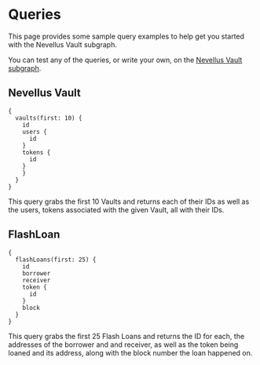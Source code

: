 # Queries

This page provides some sample query examples to help get you started with the Nevellus Vault subgraph.

You can test any of the queries, or write your own, on the [Nevellus Vault subgraph](https://thegraph.com/hosted-service/subgraph/fernandocfjr/nevellus-vault).

## Nevellus Vault

```
{
  vaults(first: 10) {
    id
    users {
      id
    }
    tokens {
      id
    }
    }
  }
}
```

This query grabs the first 10 Vaults and returns each of their IDs as well as the users, tokens associated with the given Vault, all with their IDs.

## FlashLoan

```
{
  flashLoans(first: 25) {
    id
    borrower
    receiver
    token {
      id
    }
    block
  }
}
```

This query grabs the first 25 Flash Loans and returns the ID for each, the addresses of the borrower and and receiver, as well as the token being loaned and its address, along with the block number the loan happened on.
